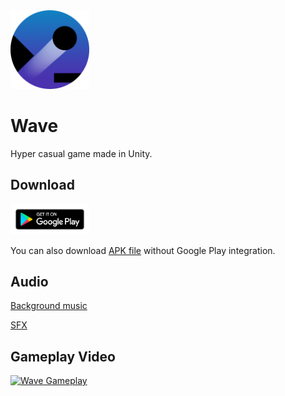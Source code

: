 <img src="/Assets/Sprites/Logo.png" width="25%" height="25%">
                                                              
# Wave
Hyper casual game made in Unity.

## Download
[<img src="/google-play-badge.png" width="25%" height="25%">](https://play.google.com/store/apps/details?id=com.kbu.wave)

You can also download [APK file](https://github.com/Cheetah0723/HyperCasual_Wave/releases/download/v1.0/Wave.apk) without Google Play integration.

## Audio
[Background music](https://assetstore.unity.com/packages/audio/music/complete-music-collection-free-edition-119129)

[SFX](https://assetstore.unity.com/packages/audio/sound-fx/free-casual-game-sfx-pack-54116)

## Gameplay Video
[![Wave Gameplay](https://i.ibb.co/XjWdyLR/Gameplay-02-vertical-Moment.jpg)](https://youtu.be/uJRrlJ75g3E "Wave Gameplay")
